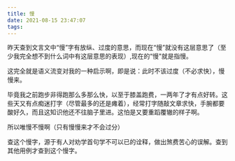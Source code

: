 ```yaml
---
title: 慢
date: 2021-08-15 23:47:07
tags:
---
```


昨天查到文言文中“慢”字有放纵、过度的意思，而现在“慢”就没有这层意思了（至少我完全想不到什么词中有这层意思的表现）,现在的“慢"就是指慢。

这完全就是语义流变对我的一种启示啊，即是说：此时不该过度（不必求快），慢慢来。

毕竟我之前跑步非得跑那么多那么快，以至于膝盖跑费，一两年了才有点好转。这些天又有点痴迷打字（尽管最多的还是瘫着），经常打字随敲文章求快，手腕都要酸好久，而且这知识他还不往脑子里进。这怕是又要重蹈覆辙的样子啊。

所以唯慢不慢啊（只有慢慢来才不会过分）

查这个慢字，源于有人对劝学首句学不可以已的诠释，做出煞费苦心的误解。查到其他用例才查到这个慢字。
